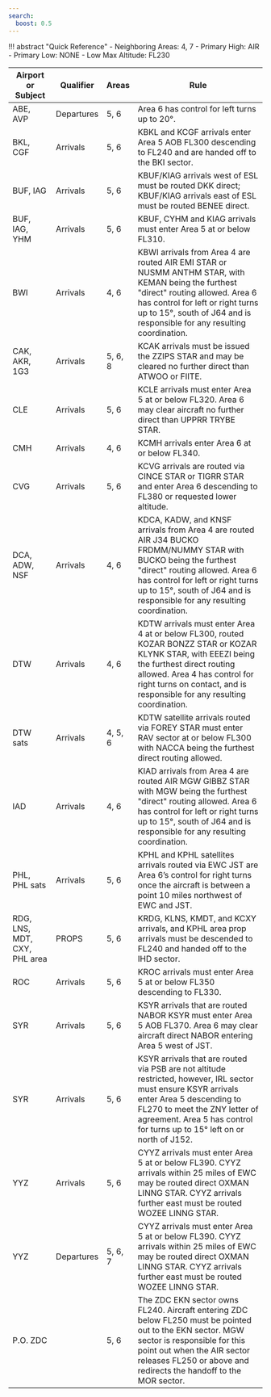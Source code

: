```yaml
---
search:
  boost: 0.5
---
```


!!! abstract "Quick Reference"
     - Neighboring Areas: 4, 7
     - Primary High: AIR
     - Primary Low: NONE
     - Low Max Altitude: FL230

| Airport or Subject         | Qualifier | Areas         | Rule |
|----------------------------|-----------|---------------|--------------------------------|
| ABE, AVP                   | Departures | 5, 6          | Area 6 has control for left turns up to 20°.                                                                                                                                   |
| BKL, CGF                   | Arrivals  | 5, 6          | KBKL and KCGF arrivals enter Area 5 AOB FL300 descending to FL240 and are handed off to the BKI sector.                                                                       |
| BUF, IAG                   | Arrivals  | 5, 6          | KBUF/KIAG arrivals west of ESL must be routed DKK direct; KBUF/KIAG arrivals east of ESL must be routed BENEE direct.                                                         |
| BUF, IAG, YHM              | Arrivals  | 5, 6          | KBUF, CYHM and KIAG arrivals must enter Area 5 at or below FL310.                                                                                                            |
| BWI                        | Arrivals  | 4, 6          | KBWI arrivals from Area 4 are routed AIR EMI STAR or NUSMM ANTHM STAR, with KEMAN being the furthest "direct" routing allowed. Area 6 has control for left or right turns up to 15°, south of J64 and is responsible for any resulting coordination. |
| CAK, AKR, 1G3              | Arrivals  | 5, 6, 8       | KCAK arrivals must be issued the ZZIPS STAR and may be cleared no further direct than ATWOO or FIITE.                                                                        |
| CLE                        | Arrivals  | 5, 6          | KCLE arrivals must enter Area 5 at or below FL320. Area 6 may clear aircraft no further direct than UPPRR TRYBE STAR.                                                           |
| CMH                        | Arrivals  | 4, 6          | KCMH arrivals enter Area 6 at or below FL340.                                                                                                                                 |
| CVG                        | Arrivals  | 5, 6          | KCVG arrivals are routed via CINCE STAR or TIGRR STAR and enter Area 6 descending to FL380 or requested lower altitude.                                                        |
| DCA, ADW, NSF              | Arrivals  | 4, 6          | KDCA, KADW, and KNSF arrivals from Area 4 are routed AIR J34 BUCKO FRDMM/NUMMY STAR with BUCKO being the furthest "direct" routing allowed. Area 6 has control for left or right turns up to 15°, south of J64 and is responsible for any resulting coordination. |
| DTW                        | Arrivals  | 4, 6          | KDTW arrivals must enter Area 4 at or below FL300, routed KOZAR BONZZ STAR or KOZAR KLYNK STAR, with EEEZI being the furthest direct routing allowed. Area 4 has control for right turns on contact, and is responsible for any resulting coordination. |
| DTW sats                   | Arrivals  | 4, 5, 6       | KDTW satellite arrivals routed via FOREY STAR must enter RAV sector at or below FL300 with NACCA being the furthest direct routing allowed.                                    |
| IAD                        | Arrivals  | 4, 6          | KIAD arrivals from Area 4 are routed AIR MGW GIBBZ STAR with MGW being the furthest "direct" routing allowed. Area 6 has control for left or right turns up to 15°, south of J64 and is responsible for any resulting coordination. |
| PHL, PHL sats              | Arrivals  | 5, 6          | KPHL and KPHL satellites arrivals routed via EWC JST are Area 6’s control for right turns once the aircraft is between a point 10 miles northwest of EWC and JST.               |
| RDG, LNS, MDT, CXY, PHL area | PROPS     | 5, 6          | KRDG, KLNS, KMDT, and KCXY arrivals, and KPHL area prop arrivals must be descended to FL240 and handed off to the IHD sector.                                                    |
| ROC                        | Arrivals  | 5, 6          | KROC arrivals must enter Area 5 at or below FL350 descending to FL330.                                                                                                       |
| SYR                        | Arrivals  | 5, 6          | KSYR arrivals that are routed NABOR KSYR must enter Area 5 AOB FL370. Area 6 may clear aircraft direct NABOR entering Area 5 west of JST.                                      |
| SYR                        | Arrivals  | 5, 6          | KSYR arrivals that are routed via PSB are not altitude restricted, however, IRL sector must ensure KSYR arrivals enter Area 5 descending to FL270 to meet the ZNY letter of agreement. Area 5 has control for turns up to 15° left on or north of J152. |
| YYZ                        | Arrivals  | 5, 6          | CYYZ arrivals must enter Area 5 at or below FL390. CYYZ arrivals within 25 miles of EWC may be routed direct OXMAN LINNG STAR. CYYZ arrivals further east must be routed WOZEE LINNG STAR. |
| YYZ                        | Departures| 5, 6, 7       | CYYZ arrivals must enter Area 5 at or below FL390. CYYZ arrivals within 25 miles of EWC may be routed direct OXMAN LINNG STAR. CYYZ arrivals further east must be routed WOZEE LINNG STAR. |
| P.O. ZDC                   |           | 5, 6          | The ZDC EKN sector owns FL240. Aircraft entering ZDC below FL250 must be pointed out to the EKN sector. MGW sector is responsible for this point out when the AIR sector releases FL250 or above and redirects the handoff to the MOR sector. |